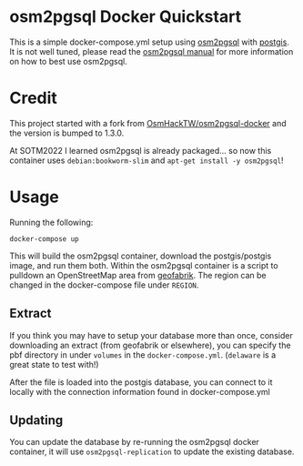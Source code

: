 # osm2pgsql Docker Quickstart

This is a simple docker-compose.yml setup using [osm2pgsql](https://github.com/openstreetmap/osm2pgsql) with [postgis](http://postgis.net/). It is not well tuned, please read the [osm2pgsql manual](https://osm2pgsql.org/doc/manual.html) for more information on how to best use osm2pgsql.

# Credit
This project started with a fork from [OsmHackTW/osm2pgsql-docker](https://github.com/OsmHackTW/osm2pgsql-docker) and the version is bumped to 1.3.0.

At SOTM2022 I learned osm2pgsql is already packaged... so now this container
uses `debian:bookworm-slim` and `apt-get install -y osm2pgsql`!

# Usage

Running the following:

```
docker-compose up
```

This will build the osm2pgsql container, download the postgis/postgis image, and run them both. Within the osm2pgsql container is a script to pulldown an OpenStreetMap area from [geofabrik](https://download.geofabrik.de/). The region can be changed in the docker-compose file under `REGION`.

## Extract

If you think you may have to setup your database more than once, consider downloading an
extract (from geofabrik or elsewhere), you can specify the pbf directory in under `volumes` in the `docker-compose.yml`. (`delaware` is a great state to test with!)

After the file is loaded into the postgis database, you can connect to it locally with the connection information found in docker-compose.yml

## Updating
You can update the database by re-running the osm2pgsql docker container, it will use 
`osm2pgsql-replication` to update the existing database.